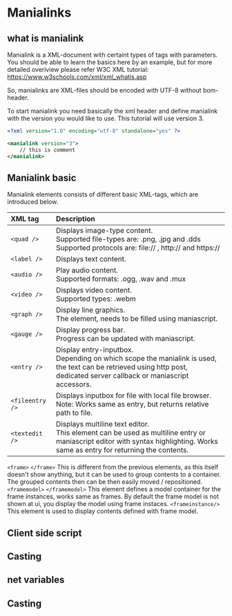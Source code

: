 # Manialinks

## what is manialink

Manialink is a XML-document with certaint types of tags with parameters.
You should be able to learn the basics here by an example, but for more detailed overiview please refer W3C XML tutorial: https://www.w3schools.com/xml/xml_whatis.asp

So, manialinks are XML-files should be encoded with UTF-8 without bom-header.
 
To start manialink you need basically the xml header and define manialink with the version you would like to use. This tutorial will use version 3.

```xml
<?xml version="1.0" encoding="utf-8" standalone="yes" ?>

<manialink version="3">
	// this is comment
</manialink>
```

## Manialink basic

Manialink elements consists of different basic XML-tags, which are introduced below.

| XML tag | Description |
| :---- | :----- |
| `<quad />` | Displays image-type content. <br/> Supported file-types are: .png, .jpg and .dds <br/>Supported protocols are: file:// , http:// and https:// |
| `<label />` | Displays text content. |
| `<audio />` | Play audio content.<br/>Supported formats: .ogg, .wav and .mux |
| `<video />` | Displays video content.<br/>Supported types:  .webm |
| `<graph />` | Display line graphics.<br/>The element, needs to be filled using maniascript.|
| `<gauge />` | Display progress bar.<br/>Progress can be updated with maniascript. |
| `<entry />` | Display entry-inputbox.<br/> Depending on which scope the manialink is used, the text can be retrieved using http post, dedicated server callback or maniascript accessors. 
| `<fileentry />` | Displays inputbox for file with local file browser.<br/>Note: Works same as entry, but returns relative path to file. |
| `<textedit />` | Displays multiline text editor.<br/>This element can be used as multiline entry or maniascript editor with syntax highlighting. Works same as entry for returning the contents. |

`<frame>`
`</frame>`	This is different from the previous elements, as this itself doesn't show anything, but it can be used to group contents to a container. The grouped contents then can be then easily moved / repositioned.
`<framemodel>`
`</framemodel>`	This element defines a model container for the frame instances, works same as frames. By default the frame model is not shown at ui, you display the model using frame instaces.
`<frameinstance/>`	This element is used to display contents defined with frame model.



## Client side script

## Casting

## net variables

## Casting
